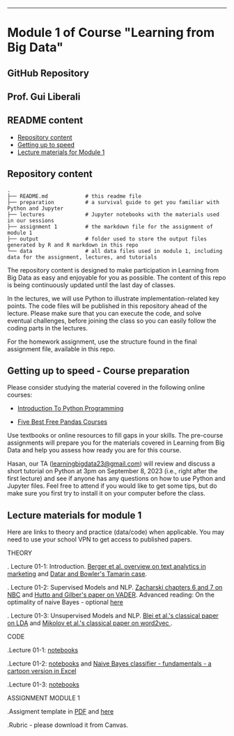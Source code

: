 
---
# Module 1 of Course  "Learning from Big Data"
## GitHub Repository 
## Prof. Gui Liberali

## README content
<!-- vim-markdown-toc GFM -->

* [Repository content](#repository-content)
* [Getting up to speed](#Getting-up-to-speed)
* [Lecture materials for Module 1](#lecture-materials)

  
<!-- vim-markdown-toc -->

## Repository content

```
.
├── README.md            # this readme file
├── preparation          # a survival guide to get you familiar with Python and Jupyter
├── lectures             # Jupyter notebooks with the materials used in our sessions 
├── assignment 1         # the markdown file for the assignment of module 1 
├── output               # folder used to store the output files generated by R and R markdown in this repo  
└── data                 # all data files used in module 1, including data for the assignment, lectures, and tutorials

```

The repository content is designed to make participation in Learning from Big Data as easy and enjoyable for you as possible. The content of this repo is being continuously updated until the last day of classes. 

In the lectures, we will use Python to illustrate implementation-related key points. The code files will be published in this repository ahead of the lecture. Please make sure that you can execute the code, and solve eventual challenges, before joining the class so you can easily follow the coding parts in the lectures.  

For the homework assignment, use the structure found in the final assignment file, available in this repo.

## Getting up to speed - Course preparation

Please consider studying the material covered in the following online courses:

* [Introduction To Python Programming](https://github.com/guiliberali/Learning-from-Big-Data-Module-1/blob/main/pythonforbeginnersintro.html)

*  [Five Best Free Pandas Courses](https://github.com/guiliberali/Learning-from-Big-Data-Module-1/blob/main/5-best-free-pandas-courses-for-beginners-in-2022-d7dbe017b90c.html)

Use textbooks or online resources to fill gaps in your skills. The pre-course assignments will prepare you for the materials covered in Learning from Big Data and help you assess how ready you are for this course.

Hasan, our TA (learningbigdata23@gmail.com) will review and discuss a short tutorial on Python  at 3pm on September 8, 2023 (i.e., right after the first lecture) and see if anyone has any questions on how to use Python and Jupyter files. Feel free to attend if you would like to get some tips, but do make sure you first try to install it on your computer before the class.  

 
## Lecture materials for module 1
 
Here are links to theory and practice (data/code) when applicable. You may need to use your school VPN to get access to published papers.

THEORY

. Lecture 01-1: Introduction. [Berger et al. overview on text analytics in marketing](https://journals.sagepub.com/doi/full/10.1177/0022242919873106 ) and [Datar and Bowler's Tamarin case](https://www.thecasecentre.org/course/registerForCourse?ucc=C%2D4874%2D6030%2DSCH).   

. Lecture 01-2: Supervised Models and NLP. [Zacharski chapters 6 and 7 on NBC](http://guidetodatamining.com/) and [Hutto and Gilber's paper on VADER](https://ojs.aaai.org/index.php/ICWSM/article/view/14550).
Advanced reading: On the optimality of naive Bayes - optional [here](https://github.com/guiliberali/Learning-from-Big-Data-Module-1/blob/main/lectures/Lecture_2/The_Optimality_of_Naive_Bayes.pdf)  

. Lecture 01-3: Unsupervised Models and NLP. [Blei et al.'s classical paper on LDA](https://dl.acm.org/doi/10.5555/944919.944937) and  [Mikolov et al.'s classical paper on word2vec ](https://arxiv.org/abs/1301.3781).   



CODE

.Lecture 01-1: [notebooks](https://github.com/guiliberali/Learning-from-Big-Data-Module-1/blob/main/lectures/Lecture_1) 
  

.Lecture 01-2: [notebooks](https://github.com/guiliberali/Learning-from-Big-Data-Module-1/blob/main/lectures/Lecture_2) and  [Naive Bayes classifier - fundamentals - a cartoon version in Excel](https://github.com/guiliberali/Learning-from-Big-Data-Module-1/blob/main/lectures/Lecture_2/Cartoon_Example_NBC.xlsx)  


.Lecture 01-3: [notebooks](https://github.com/guiliberali/Learning-from-Big-Data-Module-1/blob/main/lectures/Lecture_3) 



ASSIGNMENT MODULE 1

.Assigment template in [PDF](https://github.com/guiliberali/Learning-from-Big-Data-Module-1/blob/main/assignment%201/Assignment_1_ERNANUMBER.pdf)   and [here](https://github.com/guiliberali/Learning-from-Big-Data-Module-1/blob/main/assignment%201/Assignment_1_ERNANUMBER.ipynb)

.Rubric - please download it from Canvas. 
 

